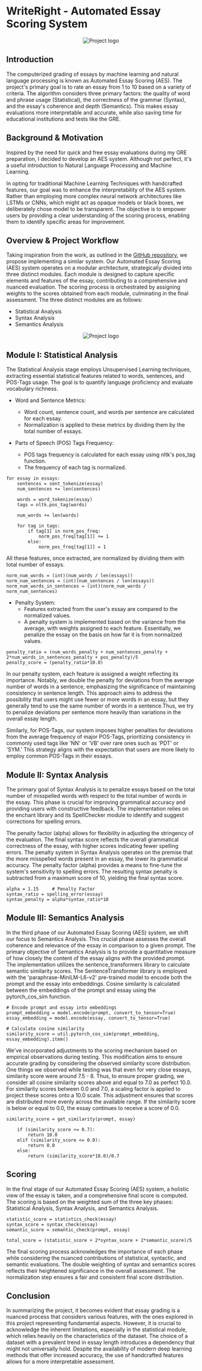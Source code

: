 # WriteRight - Automated Essay Scoring System

<p align="center">
    <img src="../assets/logo.png" alt="Project logo">
</p>

## Introduction

The computerized grading of essays by machine learning and natural language processing is known as Automated Essay Scoring (AES). The project's primary goal is to rate an essay from 1 to 10 based on a variety of criteria. The algorithm considers three primary factors: the quality of word and phrase usage (Statistical), the correctness of the grammar (Syntax), and the essay's coherence and depth (Semantics). This makes essay evaluations more interpretable and accurate, while also saving time for educational institutions and tests like the GRE.

## Background & Motivation

Inspired by the need for quick and free essay evaluations during my GRE preparation, I decided to develop an AES system. Although not perfect, it's a useful introduction to Natural Language Processing and Machine Learning.

In opting for traditional Machine Learning Techniques with handcrafted features, our goal was to enhance the interpretability of the AES system. Rather than employing more complex neural network architectures like LSTMs or CNNs, which might act as opaque models or black boxes, we deliberately chose model to be transparent. The objective is to empower users by providing a clear understanding of the scoring process, enabling them to identify specific areas for improvement.

## Overview & Project Workflow

Taking inspiration from the work, as outlined in the <a href="https://github.com/ZhuoyueWang/AutomatedEssayScoring">GitHub repository</a>, we propose implementing a similar system. Our Automated Essay Scoring (AES) system operates on a modular architecture, strategically divided into three distinct modules. Each module is designed to capture specific elements and features of the essay, contributing to a comprehensive and nuanced evaluation. The scoring process is orchestrated by assigning weights to the scores obtained from each module, culminating in the final assessment. The three distinct modules are as follows:

* Statistical Analysis
* Syntax Analysis
* Semantics Analysis

<p align="center">
    <img src="../assets/flowchart.png" alt="Project logo">
</p>

## Module I: Statistical Analysis

The Statistical Analysis stage employs Unsupervised Learning techniques, extracting essential statistical features related to words, sentences, and POS-Tags usage. The goal is to quantify language proficiency and evaluate vocabulary richness.

* Word and Sentence Metrics:
    * Word count, sentence count, and words per sentence are calculated for each essay.
    * Normalization is applied to these metrics by dividing them by the total number of essays.

* Parts of Speech (POS) Tags Frequency:
    * POS tags frequency is calculated for each essay using nltk's pos_tag function.
    * The frequency of each tag is normalized.

```
for essay in essays:
    sentences = sent_tokenize(essay)
    num_sentences += len(sentences)

    words = word_tokenize(essay)
    tags = nltk.pos_tag(words)

    num_words += len(words)

    for tag in tags:
        if tag[1] in norm_pos_freq:
            norm_pos_freq[tag[1]] += 1
        else:
            norm_pos_freq[tag[1]] = 1
```

All these features, once extracted, are normalized by dividing them with total number of essays.

```
norm_num_words = (int)(num_words / len(essays))
norm_num_sentences = (int)(num_sentences / len(essays))
norm_num_words_in_sentences = (int)(norm_num_words / norm_num_sentences)
```

* Penalty System:
    * Features extracted from the user's essay are compared to the normalized values.
    * A penalty system is implemented based on the variance from the average, with weights assigned to each feature. Essentially, we penalize the essay on the basis on how far it is from normailzed values.

```
penalty_ratio = (num_words_penalty + num_sentences_penalty + 2*num_words_in_sentences_penalty + pos_penalty)/5
penalty_score = (penalty_ratio*10.0)
```

In our penalty system, each feature is assigned a weight reflecting its importance. Notably, we double the penalty for deviations from the average number of words in a sentence, emphasizing the significance of maintaining consistency in sentence length. This approach aims to address the possibility that users might use fewer or more words in an essay, but they generally tend to use the same number of words in a sentence.Thus, we try to  penalize deviations per sentence more heavily than variations in the overall essay length.

Similarly, for POS-Tags, our system imposes higher penalties for deviations from the average frequency of major POS-Tags, prioritizing consistency in commonly used tags like 'NN' or 'VB' over rare ones such as 'PDT' or 'SYM.' This strategy aligns with the expectation that users are more likely to employ common POS-Tags in their essays.

## Module II: Syntax Analysis

The primary goal of Syntax Analysis is to penalize essays based on the total number of misspelled words with respect to the total number of words in the essay. This phase is crucial for improving grammatical accuracy and providing users with constructive feedback. The implementation relies on the enchant library and its SpellChecker module to identify and suggest corrections for spelling errors.

The penalty factor (alpha) allows for flexibility in adjusting the stringency of the evaluation. The final syntax score reflects the overall grammatical correctness of the essay, with higher scores indicating fewer spelling errors. The penalty system in Syntax Analysis operates on the premise that the more misspelled words present in an essay, the lower its grammatical accuracy. The penalty factor (alpha) provides a means to fine-tune the system's sensitivity to spelling errors. The resulting syntax penalty is subtracted from a maximum score of 10, yielding the final syntax score.


```
alpha = 1.15     # Penalty Factor
syntax_ratio = spelling_error(essay)
syntax_penalty = alpha*syntax_ratio*10
```

## Module III: Semantics Analysis

In the third phase of our Automated Essay Scoring (AES) system, we shift our focus to Semantics Analysis. This crucial phase assesses the overall coherence and relevance of the essay in comparison to a given prompt. The primary objective of Semantics Analysis is to provide a quantitative measure of how closely the content of the essay aligns with the provided prompt. The implementation utilizes the sentence_transformers library to calculate semantic similarity scores. The SentenceTransformer library is employed with the 'paraphrase-MiniLM-L6-v2' pre-trained model to encode both the prompt and the essay into embeddings. Cosine similarity is calculated between the embeddings of the prompt and essay using the pytorch_cos_sim function.

```
# Encode prompt and essay into embeddings
prompt_embedding = model.encode(prompt, convert_to_tensor=True)
essay_embedding = model.encode(essay, convert_to_tensor=True)

# Calculate cosine similarity
similarity_score = util.pytorch_cos_sim(prompt_embedding, essay_embedding).item()
```

We've incorporated adjustments to the scoring mechanism based on empirical observations during testing. This modification aims to ensure accurate grading by considering the observed similarity score distribution. One things we observed while testing was that even for very close essays, similarity score were around 7.5 - 8. Thus, to ensure proper grading, we consider all cosine similarity scores above and equal to 7.0 as perfect 10.0. For similarity scores between 0.0 and 7.0, a scaling factor is applied to project these scores onto a 10.0 scale. This adjustment ensures that scores are distributed more evenly across the available range. If the similarity score is below or equal to 0.0, the essay continues to receive a score of 0.0.

```
similarity_score = get_similarity(prompt, essay)
    
    if (similarity_score >= 0.7):
        return 10.0
    elif (similarity_score <= 0.0):
        return 0.0
    else:
        return (similarity_score*10.0)/0.7
```

## Scoring

In the final stage of our Automated Essay Scoring (AES) system, a holistic view of the essay is taken, and a comprehensive final score is computed. The scoring is based on the weighted sum of the three key phases: Statistical Analysis, Syntax Analysis, and Semantics Analysis.

```
statistic_score = statistics_check(essay)
syntax_score = syntax_check(essay)
semantic_score = semantic_check(prompt, essay)

total_score = (statistic_score + 2*syntax_score + 2*semantic_score)/5
```
The final scoring process acknowledges the importance of each phase while considering the nuanced contributions of statistical, syntactic, and semantic evaluations. The double weighting of syntax and semantics scores reflects their heightened significance in the overall assessment. The normalization step ensures a fair and consistent final score distribution.

## Conclusion

In summarizing the project, it becomes evident that essay grading is a nuanced process that considers various features, with the ones explored in this project representing fundamental aspects. However, it is crucial to acknowledge the inherent limitations, especially in the statistical module, which relies heavily on the characteristics of the dataset. The choice of a dataset with a prevalent trend in essay length introduces a dependency that might not universally hold. Despite the availability of modern deep learning methods that offer increased accuracy, the use of handcrafted features allows for a more interpretable assessment.